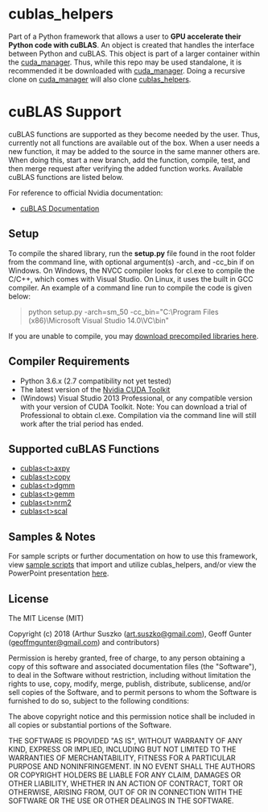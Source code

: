 # cublas_helpers

Part of a Python framework that allows a user to **GPU accelerate their Python code with cuBLAS**. An object is created that handles the interface between Python and cuBLAS. This object is part of a larger container within the [cuda_manager](https://github.com/asuszko/cuda_manager). Thus, while this repo may be used standalone, it is recommended it be downloaded with [cuda_manager](https://github.com/asuszko/cuda_manager). Doing a recursive clone on [cuda_manager](https://github.com/asuszko/cuda_manager) will also clone [cublas_helpers](https://github.com/asuszko/cublas_helpers).


# cuBLAS Support

cuBLAS functions are supported as they become needed by the user. Thus, currently not all functions are available out of the box. When a user needs a new function, it may be added to the source in the same manner others are. When doing this, start a new branch, add the function, compile, test, and then merge request after verifying the added function works. Available cuBLAS functions are listed below.

For reference to official Nvidia documentation:
- [cuBLAS Documentation](http://docs.nvidia.com/cuda/cublas/index.html)

## Setup

To compile the shared library, run the **setup.py** file found in the root folder from the command line, with optional argument(s) -arch, and -cc_bin if on Windows. On Windows, the NVCC compiler looks for cl.exe to compile the C/C++, which comes with Visual Studio. On Linux, it uses the built in GCC compiler. An example of a command line run to compile the code is given below:
> python setup.py -arch=sm_50 -cc_bin="C:\Program Files (x86)\Microsoft Visual Studio 14.0\VC\bin"

If you are unable to compile, you may [download precompiled libraries here](https://github.com/asuszko/cuda_manager_libs).

## Compiler Requirements

- Python 3.6.x (2.7 compatibility not yet tested) 
- The latest  version of the [Nvidia CUDA Toolkit](https://developer.nvidia.com/cuda-toolkit)
- (Windows) Visual Studio 2013 Professional, or any compatible version with your version of CUDA Toolkit. Note: You can download a trial of Professional to obtain cl.exe. Compilation via the command line will still work after the trial period has ended.

## Supported cuBLAS Functions

- [cublas<t<t>>axpy](http://docs.nvidia.com/cuda/cublas/index.html#cublas-lt-t-gt-axpy)
- [cublas<t<t>>copy](http://docs.nvidia.com/cuda/cublas/index.html#cublas-lt-t-gt-copy)
- [cublas<t<t>>dgmm](http://docs.nvidia.com/cuda/cublas/index.html#cublas-lt-t-gt-dgmm)
- [cublas<t<t>>gemm](http://docs.nvidia.com/cuda/cublas/index.html#cublas-lt-t-gt-gemm)
- [cublas<t<t>>nrm2](http://docs.nvidia.com/cuda/cublas/index.html#cublas-lt-t-gt-nrm2)
- [cublas<t<t>>scal](http://docs.nvidia.com/cuda/cublas/index.html#cublas-lt-t-gt-scal)

## Samples & Notes

For sample scripts or further documentation on how to use this framework, view [sample scripts](https://github.com/asuszko/cuda_manager/tree/master/samples) that import and utilize cublas_helpers, and/or view the PowerPoint presentation [here](https://github.com/asuszko/cuda_manager/blob/master/link).

## License
 
The MIT License (MIT)

Copyright (c) 2018 (Arthur Suszko (art.suszko@gmail.com), Geoff Gunter (geoffmgunter@gmail.com) and contributors)

Permission is hereby granted, free of charge, to any person obtaining a copy of this software and associated documentation files (the "Software"), to deal in the Software without restriction, including without limitation the rights to use, copy, modify, merge, publish, distribute, sublicense, and/or sell copies of the Software, and to permit persons to whom the Software is furnished to do so, subject to the following conditions:

The above copyright notice and this permission notice shall be included in all copies or substantial portions of the Software.

THE SOFTWARE IS PROVIDED "AS IS", WITHOUT WARRANTY OF ANY KIND, EXPRESS OR IMPLIED, INCLUDING BUT NOT LIMITED TO THE WARRANTIES OF MERCHANTABILITY, FITNESS FOR A PARTICULAR PURPOSE AND NONINFRINGEMENT. IN NO EVENT SHALL THE AUTHORS OR COPYRIGHT HOLDERS BE LIABLE FOR ANY CLAIM, DAMAGES OR OTHER LIABILITY, WHETHER IN AN ACTION OF CONTRACT, TORT OR OTHERWISE, ARISING FROM, OUT OF OR IN CONNECTION WITH THE SOFTWARE OR THE USE OR OTHER DEALINGS IN THE SOFTWARE.